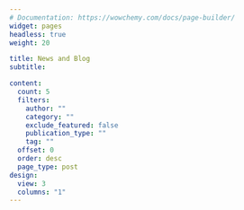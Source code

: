 ```yaml
---
# Documentation: https://wowchemy.com/docs/page-builder/
widget: pages
headless: true
weight: 20

title: News and Blog
subtitle:

content:
  count: 5
  filters:
    author: ""
    category: ""
    exclude_featured: false
    publication_type: ""
    tag: ""
  offset: 0
  order: desc
  page_type: post
design:
  view: 3
  columns: "1"
---
```

